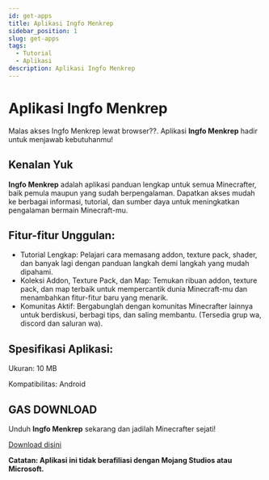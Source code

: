 ```yaml
---
id: get-apps
title: Aplikasi Ingfo Menkrep
sidebar_position: 1
slug: get-apps
tags:
  - Tutorial
  - Aplikasi
description: Aplikasi Ingfo Menkrep
---
```

# Aplikasi Ingfo Menkrep

Malas akses Ingfo Menkrep lewat browser??. Aplikasi **Ingfo Menkrep** hadir untuk menjawab kebutuhanmu!

## Kenalan Yuk
**Ingfo Menkrep** adalah aplikasi panduan lengkap untuk semua Minecrafter, baik pemula maupun yang sudah berpengalaman. Dapatkan akses mudah ke berbagai informasi, tutorial, dan sumber daya untuk meningkatkan pengalaman bermain Minecraft-mu.

## Fitur-fitur Unggulan:

- Tutorial Lengkap: Pelajari cara memasang addon, texture pack, shader, dan banyak lagi dengan panduan langkah demi langkah yang mudah dipahami.
- Koleksi Addon, Texture Pack, dan Map: Temukan ribuan addon, texture pack, dan map terbaik untuk mempercantik dunia Minecraft-mu dan menambahkan fitur-fitur baru yang menarik.
- Komunitas Aktif: Bergabunglah dengan komunitas Minecrafter lainnya untuk berdiskusi, berbagi tips, dan saling membantu. (Tersedia grup wa, discord dan saluran wa).

## Spesifikasi Aplikasi:

Ukuran: 10 MB

Kompatibilitas: Android

## GAS DOWNLOAD

Unduh **Ingfo Menkrep** sekarang dan jadilah Minecrafter sejati!

[Download disini](https://www.mediafire.com/file/h431t5t5h9atozb/ingfo-menkrep-apps.apk/file)

**Catatan: Aplikasi ini tidak berafiliasi dengan Mojang Studios atau Microsoft.**